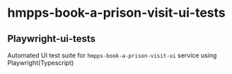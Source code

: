# hmpps-book-a-prison-visit-ui-tests

## Playwright-ui-tests
Automated UI test suite for `hmpps-book-a-prison-visit-ui` service using Playwright(Typescript)


